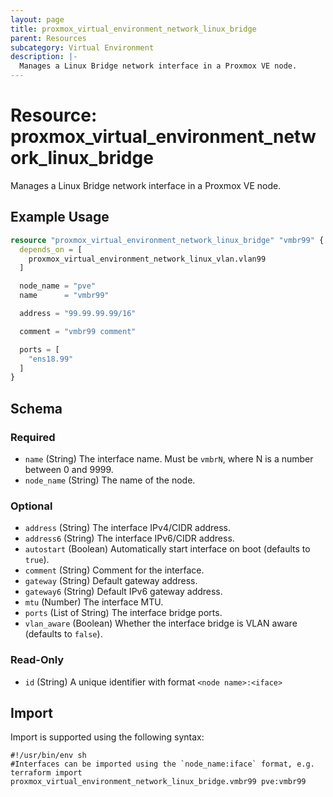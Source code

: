 ```yaml
---
layout: page
title: proxmox_virtual_environment_network_linux_bridge
parent: Resources
subcategory: Virtual Environment
description: |-
  Manages a Linux Bridge network interface in a Proxmox VE node.
---
```


# Resource: proxmox_virtual_environment_network_linux_bridge

Manages a Linux Bridge network interface in a Proxmox VE node.

## Example Usage

```terraform
resource "proxmox_virtual_environment_network_linux_bridge" "vmbr99" {
  depends_on = [
    proxmox_virtual_environment_network_linux_vlan.vlan99
  ]

  node_name = "pve"
  name      = "vmbr99"

  address = "99.99.99.99/16"

  comment = "vmbr99 comment"

  ports = [
    "ens18.99"
  ]
}
```

<!-- schema generated by tfplugindocs -->
## Schema

### Required

- `name` (String) The interface name. Must be `vmbrN`, where N is a number between 0 and 9999.
- `node_name` (String) The name of the node.

### Optional

- `address` (String) The interface IPv4/CIDR address.
- `address6` (String) The interface IPv6/CIDR address.
- `autostart` (Boolean) Automatically start interface on boot (defaults to `true`).
- `comment` (String) Comment for the interface.
- `gateway` (String) Default gateway address.
- `gateway6` (String) Default IPv6 gateway address.
- `mtu` (Number) The interface MTU.
- `ports` (List of String) The interface bridge ports.
- `vlan_aware` (Boolean) Whether the interface bridge is VLAN aware (defaults to `false`).

### Read-Only

- `id` (String) A unique identifier with format `<node name>:<iface>`

## Import

Import is supported using the following syntax:

```shell
#!/usr/bin/env sh
#Interfaces can be imported using the `node_name:iface` format, e.g.
terraform import proxmox_virtual_environment_network_linux_bridge.vmbr99 pve:vmbr99
```
